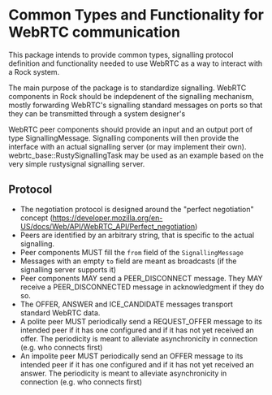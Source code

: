 # Common Types and Functionality for WebRTC communication

This package intends to provide common types, signalling protocol definition
and functionality needed to use WebRTC as a way to interact with a Rock system.

The main purpose of the package is to standardize signalling. WebRTC components
in Rock should be indepdenent of the signalling mechanism, mostly forwarding
WebRTC's signalling standard messages on ports so that they can be transmitted
through a system designer's

WebRTC peer components should provide an input and an output port of type
SignallingMessage. Signalling components will then provide the interface with
an actual signalling server (or may implement their own).
webrtc_base::RustySignallingTask may be used as an example based on the very
simple rustysignal signalling server.

## Protocol

- The negotiation protocol is designed around the "perfect negotiation" concept
  (https://developer.mozilla.org/en-US/docs/Web/API/WebRTC_API/Perfect_negotiation)
- Peers are identified by an arbitrary string, that is specific to the actual
  signalling.
- Peer components MUST fill the `from` field of the `SignallingMessage`
- Messages with an empty `to` field are meant as broadcasts (if the signalling
  server supports it)
- Peer components MAY send a PEER_DISCONNECT message. They MAY receive a
  PEER_DISCONNECTED message in acknowledgment if they do so.
- The OFFER, ANSWER and ICE_CANDIDATE messages transport standard WebRTC data.
- A polite peer MUST periodically send a REQUEST_OFFER message to its intended
  peer if it has one configured and if it has not yet received an offer. The
  periodicity is meant to alleviate asynchronicity in connection (e.g. who connects
  first)
- An impolite peer MUST periodically send an OFFER message to its intended
  peer if it has one configured and if it has not yet received an answer. The
  periodicity is meant to alleviate asynchronicity in connection (e.g. who connects
  first)
